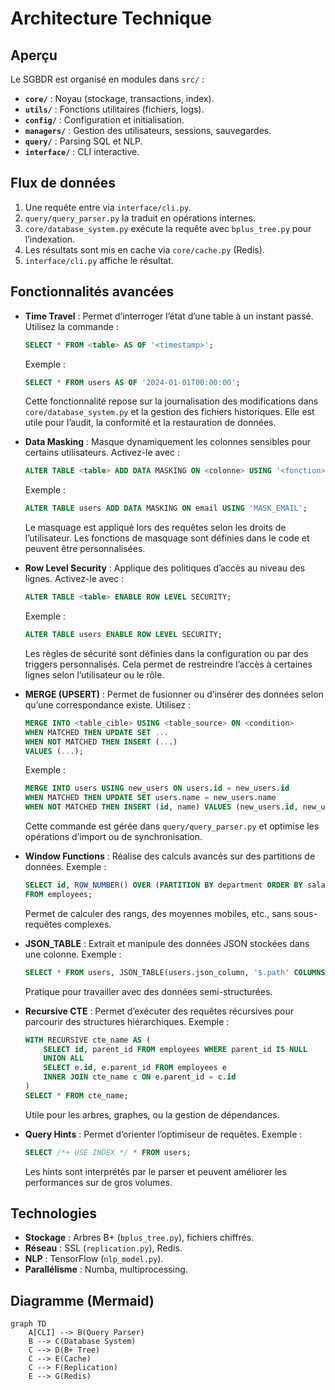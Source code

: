 # Architecture Technique

## Aperçu

Le SGBDR est organisé en modules dans `src/` :

- **`core/`** : Noyau (stockage, transactions, index).
- **`utils/`** : Fonctions utilitaires (fichiers, logs).
- **`config/`** : Configuration et initialisation.
- **`managers/`** : Gestion des utilisateurs, sessions, sauvegardes.
- **`query/`** : Parsing SQL et NLP.
- **`interface/`** : CLI interactive.

## Flux de données

1. Une requête entre via `interface/cli.py`.
2. `query/query_parser.py` la traduit en opérations internes.
3. `core/database_system.py` exécute la requête avec `bplus_tree.py` pour l’indexation.
4. Les résultats sont mis en cache via `core/cache.py` (Redis).
5. `interface/cli.py` affiche le résultat.

## Fonctionnalités avancées

- **Time Travel** : Permet d’interroger l’état d’une table à un instant passé. Utilisez la commande :

  ```sql
  SELECT * FROM <table> AS OF '<timestamp>';
  ```

  Exemple :

  ```sql
  SELECT * FROM users AS OF '2024-01-01T00:00:00';
  ```

  Cette fonctionnalité repose sur la journalisation des modifications dans `core/database_system.py` et la gestion des fichiers historiques. Elle est utile pour l’audit, la conformité et la restauration de données.

- **Data Masking** : Masque dynamiquement les colonnes sensibles pour certains utilisateurs. Activez-le avec :

  ```sql
  ALTER TABLE <table> ADD DATA MASKING ON <colonne> USING '<fonction>';
  ```

  Exemple :

  ```sql
  ALTER TABLE users ADD DATA MASKING ON email USING 'MASK_EMAIL';
  ```

  Le masquage est appliqué lors des requêtes selon les droits de l’utilisateur. Les fonctions de masquage sont définies dans le code et peuvent être personnalisées.

- **Row Level Security** : Applique des politiques d’accès au niveau des lignes. Activez-le avec :

  ```sql
  ALTER TABLE <table> ENABLE ROW LEVEL SECURITY;
  ```

  Exemple :

  ```sql
  ALTER TABLE users ENABLE ROW LEVEL SECURITY;
  ```

  Les règles de sécurité sont définies dans la configuration ou par des triggers personnalisés. Cela permet de restreindre l’accès à certaines lignes selon l’utilisateur ou le rôle.

- **MERGE (UPSERT)** : Permet de fusionner ou d’insérer des données selon qu’une correspondance existe. Utilisez :

  ```sql
  MERGE INTO <table_cible> USING <table_source> ON <condition>
  WHEN MATCHED THEN UPDATE SET ...
  WHEN NOT MATCHED THEN INSERT (...)
  VALUES (...);
  ```

  Exemple :

  ```sql
  MERGE INTO users USING new_users ON users.id = new_users.id
  WHEN MATCHED THEN UPDATE SET users.name = new_users.name
  WHEN NOT MATCHED THEN INSERT (id, name) VALUES (new_users.id, new_users.name);
  ```

  Cette commande est gérée dans `query/query_parser.py` et optimise les opérations d’import ou de synchronisation.

- **Window Functions** : Réalise des calculs avancés sur des partitions de données. Exemple :

  ```sql
  SELECT id, ROW_NUMBER() OVER (PARTITION BY department ORDER BY salary DESC) AS rang
  FROM employees;
  ```

  Permet de calculer des rangs, des moyennes mobiles, etc., sans sous-requêtes complexes.

- **JSON_TABLE** : Extrait et manipule des données JSON stockées dans une colonne. Exemple :

  ```sql
  SELECT * FROM users, JSON_TABLE(users.json_column, '$.path' COLUMNS (col1 INT PATH '$.field1'));
  ```

  Pratique pour travailler avec des données semi-structurées.

- **Recursive CTE** : Permet d’exécuter des requêtes récursives pour parcourir des structures hiérarchiques. Exemple :

  ```sql
  WITH RECURSIVE cte_name AS (
      SELECT id, parent_id FROM employees WHERE parent_id IS NULL
      UNION ALL
      SELECT e.id, e.parent_id FROM employees e
      INNER JOIN cte_name c ON e.parent_id = c.id
  )
  SELECT * FROM cte_name;
  ```

  Utile pour les arbres, graphes, ou la gestion de dépendances.

- **Query Hints** : Permet d’orienter l’optimiseur de requêtes. Exemple :
  ```sql
  SELECT /*+ USE INDEX */ * FROM users;
  ```
  Les hints sont interprétés par le parser et peuvent améliorer les performances sur de gros volumes.

## Technologies

- **Stockage** : Arbres B+ (`bplus_tree.py`), fichiers chiffrés.
- **Réseau** : SSL (`replication.py`), Redis.
- **NLP** : TensorFlow (`nlp_model.py`).
- **Parallélisme** : Numba, multiprocessing.

## Diagramme (Mermaid)

```mermaid
graph TD
    A[CLI] --> B(Query Parser)
    B --> C(Database System)
    C --> D(B+ Tree)
    C --> E(Cache)
    C --> F(Replication)
    E --> G(Redis)
```
